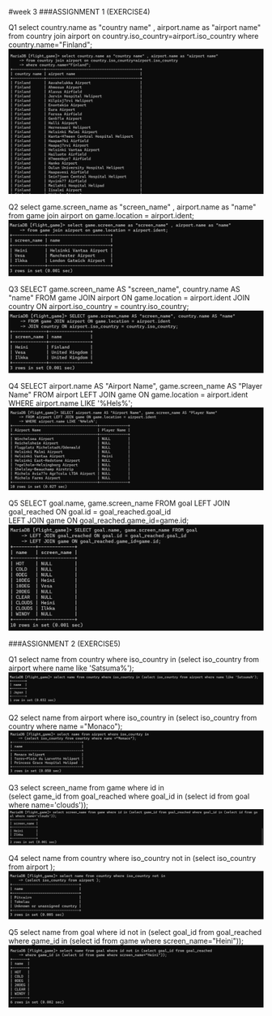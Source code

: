 #week 3
###ASSIGNMENT 1 (EXERCISE4)

Q1 
select country.name as "country name" , airport.name as "airport name" 
from country join airport on country.iso_country=airport.iso_country 
where country.name="Finland";
![Week4Assign1Q1.png](Week4Assign1Q1.png)

Q2
select game.screen_name as "screen_name" , airport.name as "name" 
from game join airport on game.location = airport.ident;
![Week4Assign1Q2.png](Week4Assign1Q2.png)

Q3
SELECT game.screen_name AS "screen_name", country.name AS "name" 
FROM game JOIN airport ON game.location = airport.ident 
JOIN country ON airport.iso_country = country.iso_country; 
![Week4Assign1Q3.png](Week4Assign1Q3.png)

Q4
SELECT airport.name AS "Airport Name", game.screen_name AS "Player Name"
FROM airport LEFT JOIN game ON game.location = airport.ident 
WHERE airport.name LIKE '%Hels%';
![Week4Assign1Q4.png](Week4Assign1Q4.png)

Q5
SELECT goal.name, game.screen_name FROM goal 
LEFT JOIN goal_reached ON goal.id = goal_reached.goal_id  
LEFT JOIN game ON goal_reached.game_id=game.id;
![Week4Assign1Q5.png](Week4Assign1Q5.png)



###ASSIGNMENT 2 (EXERCISE5)

Q1
select name from country where iso_country in
(select iso_country from airport where name like 'Satsuma%');
![Week4Assign2Q1.png](Week4Assign2Q1.png)

Q2
select name from airport where iso_country in 
(select iso_country from country where name ="Monaco");
![Week4Assign2Q2.png](Week4Assign2Q2.png)

Q3
select screen_name from game where id in  
(select game_id from goal_reached where goal_id in 
(select id from goal where name='clouds'));
![Week4Assign2Q3.png](Week4Assign2Q3.png)

Q4
select name from country where iso_country not in 
(select iso_country from airport );
![Week4Assign2Q4.png](Week4Assign2Q4.png)

Q5
select name from goal where id not in (select goal_id from goal_reached 
where game_id in (select id from game where screen_name="Heini"));
![Week4Assign2Q5.png](Week4Assign2Q5.png)